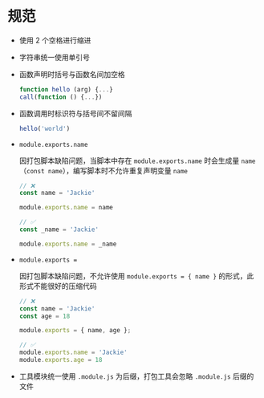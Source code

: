 # 规范

- 使用 2 个空格进行缩进
- 字符串统一使用单引号
- 函数声明时括号与函数名间加空格

  ```javascript
  function hello (arg) {...}
  call(function () {...})
  ```

- 函数调用时标识符与括号间不留间隔

  ```javascript
  hello('world')
  ```

- `module.exports.name`

  因打包脚本缺陷问题，当脚本中存在 `module.exports.name` 时会生成量 `name`（`const name`），编写脚本时不允许重复声明变量 `name`

  ```javascript
  // ❌
  const name = 'Jackie'

  module.exports.name = name
  ```

  ```javascript
  // ✅
  const _name = 'Jackie'

  module.exports.name = _name
  ```

- `module.exports =`

  因打包脚本缺陷问题，不允许使用 `module.exports = { name }` 的形式，此形式不能很好的压缩代码

  ```javascript
  // ❌
  const name = 'Jackie'
  const age = 18

  module.exports = { name, age };
  ```

  ```javascript
  // ✅
  module.exports.name = 'Jackie'
  module.exports.age = 18
  ```

- 工具模块统一使用 `.module.js` 为后缀，打包工具会忽略 `.module.js` 后缀的文件
